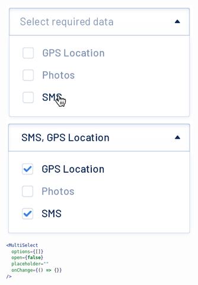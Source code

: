 <div class="examples">
  <div class="example">
    <a href="public/images/components/MultiSelect/1.png">
      <img src="public/images/components/MultiSelect/1.png" alt="MultiSelect 1" />
    </a>
  </div>
  <div class="example">
    <a href="public/images/components/MultiSelect/2.png">
      <img src="public/images/components/MultiSelect/2.png" alt="MultiSelect 2" />
    </a>
  </div>
</div>

```jsx
<MultiSelect
  options={[]}
  open={false}
  placeholder=""
  onChange={() => {}}
/>
```
